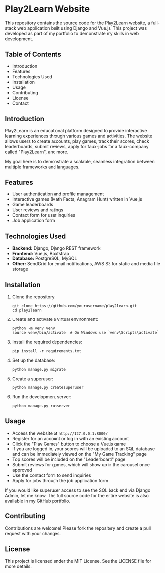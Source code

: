 Play2Learn Website
==================

This repository contains the source code for the Play2Learn website, a full-stack web application built using Django and Vue.js. This project was developed as part of my portfolio to demonstrate my skills in web development.

Table of Contents
-----------------

*   Introduction
*   Features
*   Technologies Used
*   Installation
*   Usage
*   Contributing
*   License
*   Contact

Introduction
------------

Play2Learn is an educational platform designed to provide interactive learning experiences through various games and activities. The website allows users to create accounts, play games, track their scores, check leaderboards, submit reviews, apply for faux-jobs for a faux-company called "Play2Learn", and more.

My goal here is to demonstrate a scalable, seamless integration between multiple frameworks and languages.

Features
--------

*   User authentication and profile management
*   Interactive games (Math Facts, Anagram Hunt) written in Vue.js
*   Game leaderboards
*   User reviews and ratings
*   Contact form for user inquiries
*   Job application form

Technologies Used
-----------------

*   **Backend:** Django, Django REST framework
*   **Frontend:** Vue.js, Bootstrap
*   **Database:** PostgreSQL, MySQL
*   **Other:** SendGrid for email notifications, AWS S3 for static and media file storage

Installation
------------

1.  Clone the repository:
    
        git clone https://github.com/yourusername/play2learn.git
        cd play2learn
        
    
2.  Create and activate a virtual environment:
    
        python -m venv venv
        source venv/bin/activate  # On Windows use `venv\Scripts\activate`
        
    
3.  Install the required dependencies:
    
        pip install -r requirements.txt
        
    
4.  Set up the database:
    
        python manage.py migrate
        
    
5.  Create a superuser:
    
        python manage.py createsuperuser
        
    
6.  Run the development server:
    
        python manage.py runserver
        
    

Usage
-----

*   Access the website at `http://127.0.0.1:8000/`
*   Register for an account or log in with an existing account
*   Click the "Play Games" button to choose a Vue.js game
*   If you are logged in, your scores will be uploaded to an SQL database and can be immediately viewed on the "My Game Tracking" page
*   Top scores will be included on the "Leaderboard" page
*   Submit reviews for games, which will show up in the carousel once approved
*   Use the contact form to send inquiries
*   Apply for jobs through the job application form

If you would like superuser access to see the SQL back end via Django Admin, let me know. The full source code for the entire website is also available in my GitHub portfolio.

Contributing
------------

Contributions are welcome! Please fork the repository and create a pull request with your changes.

License
-------

This project is licensed under the MIT License. See the LICENSE file for more details.

